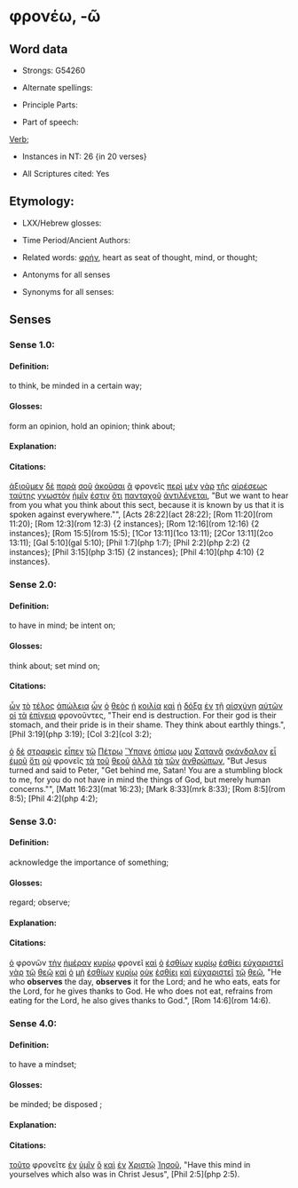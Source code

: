 # φρονέω, -ῶ

<!-- Status: S2=NeedsFinalCheck -->
<!-- Lexica used for edits: BDAG, FFM, LN, A-S -->

## Word data

* Strongs: G54260

* Alternate spellings:

* Principle Parts: 

* Part of speech: 

[Verb](http://ugg.readthedocs.io/en/latest/verb.html); 

* Instances in NT: 26 {in 20 verses}

* All Scriptures cited: Yes

## Etymology: 

* LXX/Hebrew glosses: 

* Time Period/Ancient Authors: 

* Related words: [φρήν](../G54240/01.md), heart as seat of thought, mind, or thought;

* Antonyms for all senses

* Synonyms for all senses: 

## Senses 

### Sense 1.0:

#### Definition: 

to think, be minded in a certain way; 

#### Glosses:

form an opinion, hold an opinion; think about;

#### Explanation:

#### Citations:

[ἀξιοῦμεν](../G05150/01.md) [δὲ](../G11610/01.md) [παρὰ](../G38440/01.md) [σοῦ](../G47710/01.md) [ἀκοῦσαι](../G01910/01.md) [ἃ](../G37390/01.md) φρονεῖς [περὶ](../G40120/01.md) [μὲν](../G33030/01.md) [γὰρ](../G10630/01.md) [τῆς](../G35880/01.md) [αἱρέσεως](../G01390/01.md) [ταύτης](../G37780/01.md) [γνωστὸν](../G11100/01.md) [ἡμῖν](../G14730/01.md) [ἐστιν](../G99999/01.md) [ὅτι](../G37540/01.md) [πανταχοῦ](../G38370/01.md) [ἀντιλέγεται](../G04830/01.md), "But we want to hear from you what you think about this sect, because it is known by us that it is spoken against everywhere."", [Acts 28:22](act 28:22); [Rom 11:20](rom 11:20); [Rom 12:3](rom 12:3) {2 instances}; [Rom 12:16](rom 12:16) {2 instances}; [Rom 15:5](rom 15:5); [1Cor 13:11](1co 13:11); [2Cor 13:11](2co 13:11); [Gal 5:10](gal 5:10); [Phil 1:7](php 1:7); [Phil 2:2](php 2:2) {2 instances}; [Phil 3:15](php 3:15) {2 instances}; [Phil 4:10](php 4:10) {2 instances}.  

### Sense 2.0:

#### Definition: 

to have in mind; be intent on;


#### Glosses:

think about; set mind on;

#### Citations:

[ὧν](../G37390/01.md) [τὸ](../G35880/01.md) [τέλος](../G50560/01.md) [ἀπώλεια](../G06840/01.md) [ὧν](../G37390/01.md) [ὁ](../G35880/01.md) [θεὸς](../G23160/01.md) [ἡ](../G35880/01.md) [κοιλία](../G28360/01.md) [καὶ](../G25320/01.md) [ἡ](../G35880/01.md) [δόξα](../G13910/01.md) [ἐν](../G17220/01.md) [τῇ](../G35880/01.md) [αἰσχύνῃ](../G01520/01.md) [αὐτῶν](../G08460/01.md) [οἱ](../G35880/01.md) [τὰ](../G35880/01.md) [ἐπίγεια](../G19190/01.md) φρονοῦντες, "Their end is destruction. For their god is their stomach, and their pride is in their shame. They think about earthly things.", [Phil 3:19](php 3:19); [Col 3:2](col 3:2); 	

[ὁ](../G35880/01.md) [δὲ](../G11610/01.md) [στραφεὶς](../G47620/01.md) [εἶπεν](../G30040/01.md) [τῷ](../G35880/01.md) [Πέτρῳ](../G40740/01.md) [Ὕπαγε](../G52170/01.md) [ὀπίσω](../G36940/01.md) [μου](../G14730/01.md) [Σατανᾶ](../G99999/01.md) [σκάνδαλον](../G46250/01.md) [εἶ](../G99999/01.md) [ἐμοῦ](../G14730/01.md) [ὅτι](../G37540/01.md) [οὐ](../G37560/01.md) φρονεῖς [τὰ](../G35880/01.md) [τοῦ](../G35880/01.md) [θεοῦ](../G23160/01.md) [ἀλλὰ](../G02350/01.md) [τὰ](../G35880/01.md) [τῶν](../G35880/01.md) [ἀνθρώπων](../G04440/01.md), "But Jesus turned and said to Peter, "Get behind me, Satan! You are a stumbling block to me, for you do not have in mind the things of God, but merely human concerns."", [Matt 16:23](mat 16:23); [Mark 8:33](mrk 8:33); [Rom 8:5](rom 8:5); [Phil 4:2](php 4:2); 	

### Sense 3.0:

#### Definition: 

acknowledge the importance of something;

#### Glosses:

regard; observe;

#### Explanation:

#### Citations:

[ὁ](../G35880/01.md) φρονῶν [τὴν](../G35880/01.md) [ἡμέραν](../G22500/01.md) [κυρίῳ](../G29620/01.md) φρονεῖ [καὶ](../G25320/01.md) [ὁ](../G35880/01.md) [ἐσθίων](../G20680/01.md) [κυρίῳ](../G29620/01.md) [ἐσθίει](../G20680/01.md) [εὐχαριστεῖ](../G21680/01.md) [γὰρ](../G10630/01.md) [τῷ](../G35880/01.md) [θεῷ](../G23160/01.md) [καὶ](../G25320/01.md) [ὁ](../G35880/01.md) [μὴ](../G33610/01.md) [ἐσθίων](../G20680/01.md) [κυρίῳ](../G29620/01.md) [οὐκ](../G37560/01.md) [ἐσθίει](../G20680/01.md) [καὶ](../G25320/01.md) [εὐχαριστεῖ](../G21680/01.md) [τῷ](../G35880/01.md) [θεῷ](../G23160/01.md), "He who **observes** the day, **observes** it for the Lord; and he who eats, eats for the Lord, for he gives thanks to God. He who does not eat, refrains from eating for the Lord, he also gives thanks to God.", [Rom 14:6](rom 14:6). 	

### Sense 4.0:

#### Definition: 

to have a mindset;

#### Glosses:

be minded; be disposed ;

#### Explanation:

#### Citations:

[τοῦτο](../G37780/01.md) φρονεῖτε [ἐν](../G17220/01.md) [ὑμῖν](../G47710/01.md) [ὃ](../G37390/01.md) [καὶ](../G25320/01.md) [ἐν](../G17220/01.md) [Χριστῷ](../G55470/01.md) [Ἰησοῦ](../G24240/01.md), "Have this mind in yourselves which also was in Christ Jesus", [Phil 2:5](php 2:5). 	

